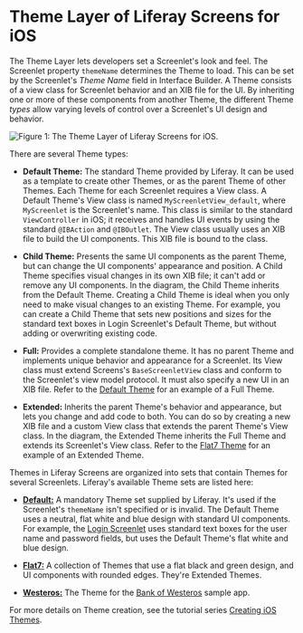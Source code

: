 # Theme Layer of Liferay Screens for iOS [](id=theme-layer-of-liferay-screens-for-ios)

The Theme Layer lets developers set a Screenlet's look and feel. The Screenlet 
property `themeName` determines the Theme to load. This can be set by the 
Screenlet's *Theme Name* field in Interface Builder. A Theme consists of a view 
class for Screenlet behavior and an XIB file for the UI. By inheriting one or 
more of these components from another Theme, the different Theme *types* allow 
varying levels of control over a Screenlet's  UI design and behavior. 

![Figure 1: The Theme Layer of Liferay Screens for iOS.](../../../../images/screens-ios-architecture-04.png)

There are several Theme types:

-   **Default Theme:** The standard Theme provided by Liferay. It can be used as 
    a template to create other Themes, or as the parent Theme of other Themes. 
    Each Theme for each Screenlet requires a View class. A Default Theme's View 
    class is named `MyScreenletView_default`, where `MyScreenlet` is the 
    Screenlet's name. This class is similar to the standard `ViewController` in 
    iOS; it receives and handles UI events by using the standard `@IBAction` and 
    `@IBOutlet`. The View class usually uses an XIB file to build the UI 
    components. This XIB file is bound to the class. 

-   **Child Theme:** Presents the same UI components as the parent Theme, but
    can change the UI components' appearance and position. A Child Theme 
    specifies visual changes in its own XIB file; it can't add or remove any UI 
    components. In the diagram, the Child Theme inherits from the Default Theme. 
    Creating a Child Theme is ideal when you only need to make visual changes to 
    an existing Theme. For example, you can create a Child Theme that sets new 
    positions and sizes for the standard text boxes in Login Screenlet's Default 
    Theme, but without adding or overwriting existing code. 

-   **Full:** Provides a complete standalone theme. It has no parent Theme and
    implements unique behavior and appearance for a Screenlet. Its View class 
    must extend Screens's `BaseScreenletView` class and conform to the 
    Screenlet's view model protocol. It must also specify a new UI in an XIB 
    file. Refer to the
    [Default Theme](https://github.com/liferay/liferay-screens/tree/master/ios/Framework/Themes/Default) 
    for an example of a Full Theme. 

-   **Extended:** Inherits the parent Theme's behavior and appearance, but lets 
    you change and add code to both. You can do so by creating a new XIB file 
    and a custom View class that extends the parent Theme's View class. In the 
    diagram, the Extended Theme inherits the Full Theme and extends its 
    Screenlet's View class. Refer to the
    [Flat7 Theme](https://github.com/liferay/liferay-screens/tree/master/ios/Framework/Themes/Flat7)
    for an example of an Extended Theme.

Themes in Liferay Screens are organized into sets that contain Themes for 
several Screenlets. Liferay's available Theme sets are listed here: 

-   [**Default:**](https://github.com/liferay/liferay-screens/tree/master/ios/Framework/Themes/Default)
    A mandatory Theme set supplied by Liferay. It's used if the Screenlet's
    `themeName` isn't specified or is invalid. The Default Theme uses a neutral,
    flat white and blue design with standard UI components. For example, the
    [Login Screenlet](https://github.com/liferay/liferay-screens/tree/master/ios/Framework/Core/Auth/LoginScreenlet)
    uses standard text boxes for the user name and password fields, but uses the
    Default Theme's flat white and blue design. 

-   [**Flat7:**](https://github.com/liferay/liferay-screens/tree/master/ios/Framework/Themes/Flat7)
    A collection of Themes that use a flat black and green design, and UI 
    components with rounded edges. They're Extended Themes. 

-   [**Westeros:**](https://github.com/liferay/liferay-screens/tree/master/ios/Samples/WesterosBank/Theme)
    The Theme for the 
    [Bank of Westeros](https://github.com/liferay/liferay-screens/tree/master/ios/Samples/WesterosBank/App) 
    sample app. 

For more details on Theme creation, see the tutorial series 
[Creating iOS Themes](/develop/tutorials/-/knowledge_base/7-0/creating-ios-themes). 
